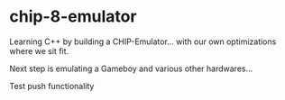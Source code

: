 # chip-8-emulator
Learning C++ by building a CHIP-Emulator... with our own optimizations where we sit fit.

Next step is emulating a Gameboy and various other hardwares...

Test push functionality
